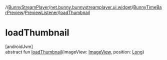 //[BunnyStreamPlayer](../../../../index.md)/[net.bunny.bunnystreamplayer.ui.widget](../../index.md)/[BunnyTimeBarPreview](../index.md)/[PreviewListener](index.md)/[loadThumbnail](load-thumbnail.md)

# loadThumbnail

[androidJvm]\
abstract fun [loadThumbnail](load-thumbnail.md)(imageView: [ImageView](https://developer.android.com/reference/kotlin/android/widget/ImageView.html), position: [Long](https://kotlinlang.org/api/core/kotlin-stdlib/kotlin/-long/index.html))